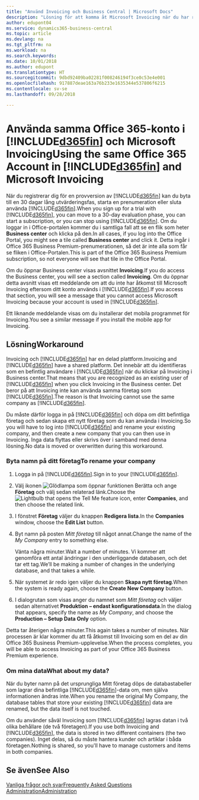 ```yaml
---
title: "Använd Invoicing och Business Central | Microsoft Docs"
description: "Lösning för att komma åt Microsoft Invoicing när du har registrerat dig för Dynamics 365 Business Central."
author: edupont04
ms.service: dynamics365-business-central
ms.topic: article
ms.devlang: na
ms.tgt_pltfrm: na
ms.workload: na
ms.search.keywords: 
ms.date: 10/01/2018
ms.author: edupont
ms.translationtype: HT
ms.sourcegitcommit: 9dbd92409ba02281f008246194f3ce0c53e4e001
ms.openlocfilehash: 917887deae163a76b233e1635344e537806f6215
ms.contentlocale: sv-se
ms.lasthandoff: 09/28/2018

---
```

# <a name="using-the-same-office-365-account-in-included365finincludesd365finlongmdmd-and-microsoft-invoicing"></a><span data-ttu-id="a5382-103">Använda samma Office 365-konto i [!INCLUDE[d365fin](includes/d365fin_long_md.md)] och Microsoft Invoicing</span><span class="sxs-lookup"><span data-stu-id="a5382-103">Using the same Office 365 Account in [!INCLUDE[d365fin](includes/d365fin_long_md.md)] and Microsoft Invoicing</span></span>
<span data-ttu-id="a5382-104">När du registrerar dig för en provversion av [!INCLUDE[d365fin](includes/d365fin_md.md)] kan du byta till en 30 dagar lång utvärderingsfas, starta en prenumeration eller sluta använda [!INCLUDE[d365fin](includes/d365fin_md.md)].</span><span class="sxs-lookup"><span data-stu-id="a5382-104">When you sign up for a trial with [!INCLUDE[d365fin](includes/d365fin_md.md)], you can move to a 30-day evaluation phase, you can start a subscription, or you can stop using [!INCLUDE[d365fin](includes/d365fin_md.md)].</span></span> <span data-ttu-id="a5382-105">Om du loggar in i Office-portalen kommer du i samtliga fall att se en flik som heter **Business center** och klicka på den.</span><span class="sxs-lookup"><span data-stu-id="a5382-105">In all cases, if you log into the Office Portal, you might see a tile called **Business center** and click it.</span></span> <span data-ttu-id="a5382-106">Detta ingår i Office 365 Business Premium-prenumerationen, så det är inte alla som får se fliken i Office-Portalen.</span><span class="sxs-lookup"><span data-stu-id="a5382-106">This is part of the Office 365 Business Premium subscription, so not everyone will see that tile in the Office Portal.</span></span>  

<span data-ttu-id="a5382-107">Om du öppnar Business center visas avsnittet **Invoicing**.</span><span class="sxs-lookup"><span data-stu-id="a5382-107">If you do access the Business center, you will see a section called **Invoicing**.</span></span> <span data-ttu-id="a5382-108">Om du öppnar detta avsnitt visas ett meddelande om att du inte har åtkomst till Microsoft Invoicing eftersom ditt konto används i [!INCLUDE[d365fin](includes/d365fin_md.md)].</span><span class="sxs-lookup"><span data-stu-id="a5382-108">If you access that section, you will see a message that you cannot access Microsoft Invoicing because your account is used in [!INCLUDE[d365fin](includes/d365fin_md.md)].</span></span>  

<span data-ttu-id="a5382-109">Ett liknande meddelande visas om du installerar det mobila programmet för Invoicing.</span><span class="sxs-lookup"><span data-stu-id="a5382-109">You see a similar message if you install the mobile app for Invoicing.</span></span>  

## <a name="workaround"></a><span data-ttu-id="a5382-110">Lösning</span><span class="sxs-lookup"><span data-stu-id="a5382-110">Workaround</span></span>
<span data-ttu-id="a5382-111">Invoicing och [!INCLUDE[d365fin](includes/d365fin_md.md)] har en delad plattform.</span><span class="sxs-lookup"><span data-stu-id="a5382-111">Invoicing and [!INCLUDE[d365fin](includes/d365fin_md.md)] have a shared platform.</span></span> <span data-ttu-id="a5382-112">Det innebär att du identifieras som en befintlig användare i [!INCLUDE[d365fin](includes/d365fin_md.md)] när du klickar på Invoicing i Business center.</span><span class="sxs-lookup"><span data-stu-id="a5382-112">That means that you are recognized as an existing user of [!INCLUDE[d365fin](includes/d365fin_md.md)] when you click Invoicing in the Business center.</span></span> <span data-ttu-id="a5382-113">Det beror på att Invoicing inte kan använda samma företag som [!INCLUDE[d365fin](includes/d365fin_md.md)].</span><span class="sxs-lookup"><span data-stu-id="a5382-113">The reason is that Invoicing cannot use the same company as [!INCLUDE[d365fin](includes/d365fin_md.md)].</span></span>  

<span data-ttu-id="a5382-114">Du måste därför logga in på [!INCLUDE[d365fin](includes/d365fin_md.md)] och döpa om ditt befintliga företag och sedan skapa ett nytt företag som du kan använda i Invoicing.</span><span class="sxs-lookup"><span data-stu-id="a5382-114">So you will have to log into [!INCLUDE[d365fin](includes/d365fin_md.md)] and rename your existing company, and then create a new company that you can then use in Invoicing.</span></span> <span data-ttu-id="a5382-115">Inga data flyttas eller skrivs över i samband med denna lösning.</span><span class="sxs-lookup"><span data-stu-id="a5382-115">No data is moved or overwritten during this workaround.</span></span>

### <a name="to-rename-your-company"></a><span data-ttu-id="a5382-116">Byta namn på ditt företag</span><span class="sxs-lookup"><span data-stu-id="a5382-116">To rename your company</span></span>
1.  <span data-ttu-id="a5382-117">Logga in på [!INCLUDE[d365fin](includes/d365fin_md.md)].</span><span class="sxs-lookup"><span data-stu-id="a5382-117">Sign in to your [!INCLUDE[d365fin](includes/d365fin_md.md)].</span></span>  
2.  <span data-ttu-id="a5382-118">Välj ikonen ![Glödlampa som öppnar funktionen Berätta](media/ui-search/search_small.png "Glödlampa som öppnar funktionen Berätta") och ange **Företag** och välj sedan relaterad länk.</span><span class="sxs-lookup"><span data-stu-id="a5382-118">Choose the ![Lightbulb that opens the Tell Me feature](media/ui-search/search_small.png "Tell me what you want to do") icon, enter **Companies**, and then choose the related link.</span></span>  
3.  <span data-ttu-id="a5382-119">I fönstret **Företag** väljer du knappen **Redigera lista**.</span><span class="sxs-lookup"><span data-stu-id="a5382-119">In the **Companies** window, choose the **Edit List** button.</span></span>  
4.  <span data-ttu-id="a5382-120">Byt namn på posten *Mitt företag* till något annat.</span><span class="sxs-lookup"><span data-stu-id="a5382-120">Change the name of the *My Company* entry to something else.</span></span>  

    <span data-ttu-id="a5382-121">Vänta några minuter.</span><span class="sxs-lookup"><span data-stu-id="a5382-121">Wait a number of minutes.</span></span> <span data-ttu-id="a5382-122">Vi kommer att genomföra ett antal ändringar i den underliggande databasen, och det tar ett tag.</span><span class="sxs-lookup"><span data-stu-id="a5382-122">We’ll be making a number of changes in the underlying database, and that takes a while.</span></span>
5.  <span data-ttu-id="a5382-123">När systemet är redo igen väljer du knappen **Skapa nytt företag**.</span><span class="sxs-lookup"><span data-stu-id="a5382-123">When the system is ready again, choose the **Create New Company** button.</span></span>  
6.  <span data-ttu-id="a5382-124">I dialogrutan som visas anger du namnet som *Mitt företag* och väljer sedan alternativet **Produktion – endast konfigurationsdata**.</span><span class="sxs-lookup"><span data-stu-id="a5382-124">In the dialog that appears, specify the name as *My Company*, and choose the **Production – Setup Data Only** option.</span></span>  

<span data-ttu-id="a5382-125">Detta tar återigen några minuter.</span><span class="sxs-lookup"><span data-stu-id="a5382-125">This again takes a number of minutes.</span></span> <span data-ttu-id="a5382-126">När processen är klar kommer du att få åtkomst till Invoicing som en del av din Office 365 Business Premium-upplevelse.</span><span class="sxs-lookup"><span data-stu-id="a5382-126">When the process completes, you will be able to access Invoicing as part of your Office 365 Business Premium experience.</span></span>  

### <a name="what-about-my-data"></a><span data-ttu-id="a5382-127">Om mina data</span><span class="sxs-lookup"><span data-stu-id="a5382-127">What about my data?</span></span>
<span data-ttu-id="a5382-128">När du byter namn på det ursprungliga Mitt företag döps de databastabeller som lagrar dina befintliga [!INCLUDE[d365fin](includes/d365fin_md.md)]-data om, men själva informationen ändras inte.</span><span class="sxs-lookup"><span data-stu-id="a5382-128">When you rename the original My Company, the database tables that store your existing [!INCLUDE[d365fin](includes/d365fin_md.md)] data are renamed, but the data itself is not touched.</span></span>  

<span data-ttu-id="a5382-129">Om du använder såväl Invoicing som [!INCLUDE[d365fin](includes/d365fin_md.md)] lagras datan i två olika behållare (de två företagen).</span><span class="sxs-lookup"><span data-stu-id="a5382-129">If you use both Invoicing and [!INCLUDE[d365fin](includes/d365fin_md.md)], the data is stored in two different containers (the two companies).</span></span> <span data-ttu-id="a5382-130">Inget delas, så du måste hantera kunder och artiklar i båda företagen.</span><span class="sxs-lookup"><span data-stu-id="a5382-130">Nothing is shared, so you'll have to manage customers and items in both companies.</span></span>  

## <a name="see-also"></a><span data-ttu-id="a5382-131">Se även</span><span class="sxs-lookup"><span data-stu-id="a5382-131">See Also</span></span>
[<span data-ttu-id="a5382-132">Vanliga frågor och svar</span><span class="sxs-lookup"><span data-stu-id="a5382-132">Frequently Asked Questions</span></span>](across-faq.md)  
[<span data-ttu-id="a5382-133">Administration</span><span class="sxs-lookup"><span data-stu-id="a5382-133">Administration</span></span>](admin-setup-and-administration.md)  

